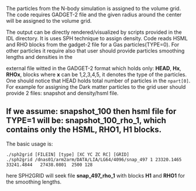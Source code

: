 The particles from the N-body simulation is assigned to the volume grid.
The code requires GADGET-2 file and the given radius around the center will be assigned to the volume grid.


The output can be directly rendered/visualized by scripts provided in the IDL directory.
It is uses SPH technique to assign density.
Code reads HSML and RHO blocks from the gadget-2 file for a Gas particles(TYPE=0). For other particles it require also that user should provide particles smoothing lengths and densities in the


external file witted in the GADGET-2 format which holds only:
**HEAD**, **Hx**, **RHOx**, blocks where **x** can be 1,2,3,4,5, it denotes the type of the particles. One should notice that HEAD holds total number of particles in the `npart[0]`.
For example for assigning the Dark matter particles to the grid user should provide 2 files: snapshot and density/hsml file.


If we assume: **snapshot\_100** then **hsml** file for **TYPE=1** will be: **snapshot\_100\_rho\_1**, which contains only the **HSML**, **RHO1**, **H1** blocks.
---
The basic usage is:
```
./sph2grid [FILEIN] [type] [XC YC ZC RC] [GRID]
./sph2grid /dnas01/arm2arm/DATA/LIA/LG64/4096/snap_497 1 23320.1465   33241.4844   27438.0801  2500 128  
```
here SPH2GRID  will seek file **snap\_497\_rho\_1** with blocks **H1** and **RHO1**
for the smoothing lengths.